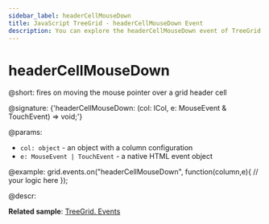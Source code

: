 ```yaml
---
sidebar_label: headerCellMouseDown
title: JavaScript TreeGrid - headerCellMouseDown Event 
description: You can explore the headerCellMouseDown event of TreeGrid in the documentation of the DHTMLX JavaScript UI library. Browse developer guides and API reference, try out code examples and live demos, and download a free 30-day evaluation version of DHTMLX Suite.
---
```


# headerCellMouseDown

@short: fires on moving the mouse pointer over a grid header cell

@signature: {'headerCellMouseDown: (col: ICol, e: MouseEvent & TouchEvent) => void;'}

@params:
- `col: object` - an object with a column configuration
- `e: MouseEvent | TouchEvent` - a native HTML event object

@example:
grid.events.on("headerCellMouseDown", function(column,e){
    // your logic here
});

@descr:

**Related sample**: [TreeGrid. Events](https://snippet.dhtmlx.com/sgwnxshe)
